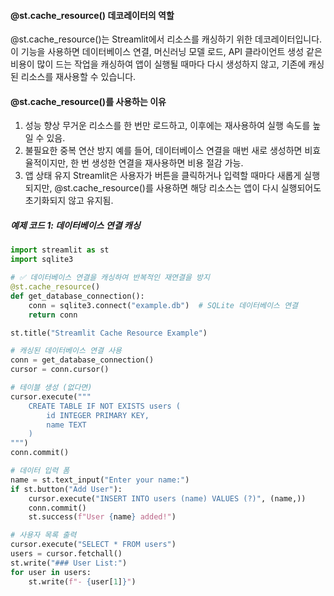 #### @st.cache_resource() 데코레이터의 역할

@st.cache_resource()는 Streamlit에서 리소스를 캐싱하기 위한 데코레이터입니다.
이 기능을 사용하면 데이터베이스 연결, 머신러닝 모델 로드, API 클라이언트 생성 같은 비용이 많이 드는 작업을 캐싱하여
앱이 실행될 때마다 다시 생성하지 않고, 기존에 캐싱된 리소스를 재사용할 수 있습니다.

#### @st.cache_resource()를 사용하는 이유
1. 성능 향상
무거운 리소스를 한 번만 로드하고, 이후에는 재사용하여 실행 속도를 높일 수 있음.
2. 불필요한 중복 연산 방지
예를 들어, 데이터베이스 연결을 매번 새로 생성하면 비효율적이지만, 한 번 생성한 연결을 재사용하면 비용 절감 가능.
3. 앱 상태 유지
Streamlit은 사용자가 버튼을 클릭하거나 입력할 때마다 새롭게 실행되지만,
@st.cache_resource()를 사용하면 해당 리소스는 앱이 다시 실행되어도 초기화되지 않고 유지됨.


##### 예제 코드 1: 데이터베이스 연결 캐싱
```python
import streamlit as st
import sqlite3

# ✅ 데이터베이스 연결을 캐싱하여 반복적인 재연결을 방지
@st.cache_resource()
def get_database_connection():
    conn = sqlite3.connect("example.db")  # SQLite 데이터베이스 연결
    return conn

st.title("Streamlit Cache Resource Example")

# 캐싱된 데이터베이스 연결 사용
conn = get_database_connection()
cursor = conn.cursor()

# 테이블 생성 (없다면)
cursor.execute("""
    CREATE TABLE IF NOT EXISTS users (
        id INTEGER PRIMARY KEY,
        name TEXT
    )
""")
conn.commit()

# 데이터 입력 폼
name = st.text_input("Enter your name:")
if st.button("Add User"):
    cursor.execute("INSERT INTO users (name) VALUES (?)", (name,))
    conn.commit()
    st.success(f"User {name} added!")

# 사용자 목록 출력
cursor.execute("SELECT * FROM users")
users = cursor.fetchall()
st.write("### User List:")
for user in users:
    st.write(f"- {user[1]}")
```
